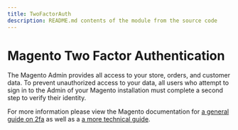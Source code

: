 ```yaml
---
title: TwoFactorAuth
description: README.md contents of the module from the source code
---
```


# Magento Two Factor Authentication

The Magento Admin provides all access to your store, orders, and customer data. To prevent unauthorized access to your data, all users who attempt to sign in to the Admin of your Magento installation must complete a second step to verify their identity.

For more information please view the Magento documentation for [a general guide on 2fa](https://docs.magento.com/user-guide/stores/security-two-factor-authentication.html) as well as a [a more technical guide](https://developer.adobe.com/commerce/testing/functional-testing-framework/two-factor-authentication/).
